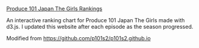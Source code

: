 [Produce 101 Japan The Girls Rankings](https://vancassa.github.io/pd101jpthegirlsranking/)

An interactive ranking chart for Produce 101 Japan The Girls made with d3.js. I updated this website after each episode as the season progressed.

Modified from https://github.com/p101s2/p101s2.github.io

